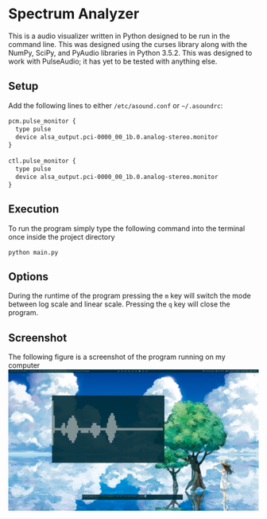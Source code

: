 # Spectrum Analyzer
This is a audio visualizer written in Python designed to be run in the command line. This was designed using the curses library along with the NumPy, SciPy, and PyAudio libraries in Python 3.5.2. This was designed to work with PulseAudio; it has yet to be tested with anything else. 

## Setup
Add the following lines to either ```/etc/asound.conf``` or ```~/.asoundrc```:
```
pcm.pulse_monitor {
  type pulse
  device alsa_output.pci-0000_00_1b.0.analog-stereo.monitor
}

ctl.pulse_monitor {
  type pulse
  device alsa_output.pci-0000_00_1b.0.analog-stereo.monitor
}
```

## Execution
To run the program simply type the following command into the terminal once inside the project directory
```
python main.py
```

## Options
During the runtime of the program pressing the ```m``` key will switch the mode between log scale and linear scale. Pressing the ```q``` key will close the program.

## Screenshot
The following figure is a screenshot of the program running on my computer
![Alt text](/images/screenshot_1.png)
